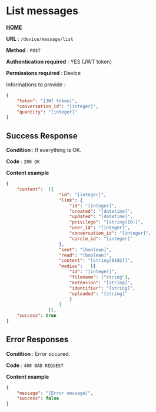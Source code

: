 # List messages
**[HOME](../README.md)**

**URL** : `/device/message/list`

**Method** : `POST`

**Authentication required** : YES (JWT token)

**Permissions required** : Device


Informations to provide :

```json
{
    "token": "[JWT token]",
    "conversation_id": "[integer]",
    "quantity": "[integer]"
}
```

## Success Response

**Condition** : If everything is OK.

**Code** : `200 OK`

**Content example**

```json
{
    "content":  [{
                    "id": "[integer]",
                    "link": {
                        "id": "[integer]",
                        "created": "[datetime]",
                        "updated": "[datetime]",
                        "privilege": "[string(10)]",
                        "user_id": "[integer]",
                        "conversation_id": "[integer]",
                        "circle_id": "[integer]"
                    },
                    "sent": "[boolean]",
                    "read": "[boolean]",
                    "content": "[string(8192)]",
                    "medias":   [{
                        "id": "[integer]",
                        "filename": ["string"],
                        "extension": "[string]",
                        "identifier": "[string]",
                        "uploaded": "[string]"
                        }
                    ]
                }],
    "success": true
}
```

## Error Responses

**Condition** : Error occured.

**Code** : `400 BAD REQUEST`

**Content example**

```json
{
    "message": "[Error message]",
    "success": false
}
```